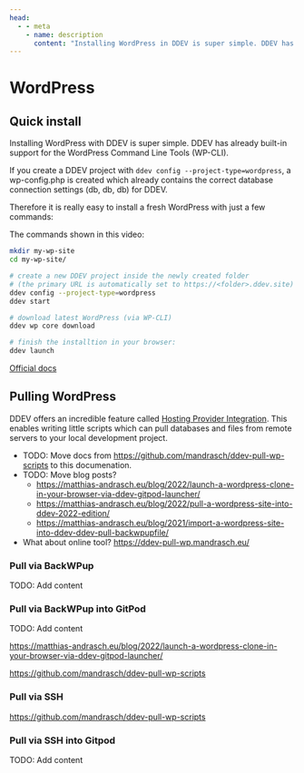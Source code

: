 ```yaml
---
head:
  - - meta
    - name: description
      content: "Installing WordPress in DDEV is super simple. DDEV has already built-in support for the WordPress Command Line Tools (WP-CLI),therefore you can just download WordPress and install it locally:"
---
```


# WordPress

## Quick install

Installing WordPress with DDEV is super simple. DDEV has already built-in support for the WordPress Command Line Tools (WP-CLI).

If you create a DDEV project with `ddev config --project-type=wordpress`, a wp-config.php is created which already contains the correct database connection settings (db, db, db) for DDEV.

Therefore it is really easy to install a fresh WordPress with just a few commands:

<TwoClickYoutubePrivacy videoId="Cn72ix44ex4" />

The commands shown in this video:

```bash
mkdir my-wp-site
cd my-wp-site/

# create a new DDEV project inside the newly created folder
# (the primary URL is automatically set to https://<folder>.ddev.site)
ddev config --project-type=wordpress
ddev start

# download latest WordPress (via WP-CLI)
ddev wp core download

# finish the installtion in your browser:
ddev launch
```

[Official docs](https://ddev.readthedocs.io/en/stable/users/cli-usage/#command-line-setup-example-using-wp-cli)

## Pulling WordPress

DDEV offers an incredible feature called [Hosting Provider Integration](https://ddev.readthedocs.io/en/stable/users/providers/provider-introduction/). This enables writing little scripts which can pull databases and files from remote servers to your local development project.

- TODO: Move docs from https://github.com/mandrasch/ddev-pull-wp-scripts to this documenation.
- TODO: Move blog posts?
  - https://matthias-andrasch.eu/blog/2022/launch-a-wordpress-clone-in-your-browser-via-ddev-gitpod-launcher/
  - https://matthias-andrasch.eu/blog/2022/pull-a-wordpress-site-into-ddev-2022-edition/
  - https://matthias-andrasch.eu/blog/2021/import-a-wordpress-site-into-ddev-ddev-pull-backwpupfile/
- What about online tool? https://ddev-pull-wp.mandrasch.eu/

### Pull via BackWPup

TODO: Add content

### Pull via BackWPup into GitPod

TODO: Add content

https://matthias-andrasch.eu/blog/2022/launch-a-wordpress-clone-in-your-browser-via-ddev-gitpod-launcher/

https://github.com/mandrasch/ddev-pull-wp-scripts

### Pull via SSH

https://github.com/mandrasch/ddev-pull-wp-scripts

<TwoClickYoutubePrivacy videoId="lEGL65H-hts" />

### Pull via SSH into Gitpod

TODO: Add content
